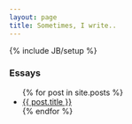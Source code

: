 ```yaml
---
layout: page
title: Sometimes, I write..
---
```

{% include JB/setup %}
    
### Essays

<ul class="posts">
  {% for post in site.posts %}
    <li><a href="{{ BASE_PATH }}{{ post.url }}">{{ post.title }}</a> <a href="{{ BASE_PATH }}{{ post.url }}#disqus_thread"></a></li>
  {% endfor %}
</ul>

<script type="text/javascript">
    /* * * CONFIGURATION VARIABLES * * */
    var disqus_shortname = 'nagekar';
    
    /* * * DON'T EDIT BELOW THIS LINE * * */
    (function () {
        var s = document.createElement('script'); s.async = true;
        s.type = 'text/javascript';
        s.src = '//' + disqus_shortname + '.disqus.com/count.js';
        (document.getElementsByTagName('HEAD')[0] || document.getElementsByTagName('BODY')[0]).appendChild(s);
    }());
</script>